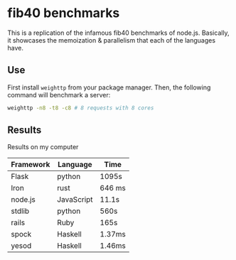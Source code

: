 # fib40 benchmarks

This is a replication of the infamous fib40 benchmarks of node.js. Basically, it
showcases the memoization & parallelism that each of the languages have.

## Use

First install `weighttp` from your package manager. Then, the following command
will benchmark a server:

```bash
weighttp -n8 -t8 -c8 # 8 requests with 8 cores
```

## Results

Results on my computer

| Framework | Language | Time |
| --------- | -------- | ---- |
| Flask | python | 1095s |
| Iron | rust | 646 ms |
| node.js | JavaScript | 11.1s | 
| stdlib | python | 560s |
| rails | Ruby | 165s |
| spock | Haskell | 1.37ms | 
| yesod | Haskell | 1.46ms |
